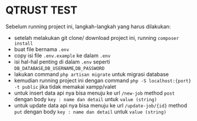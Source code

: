 # QTRUST TEST

Sebelum running project ini, langkah-langkah yang harus dilakukan:
- setelah melakukan git clone/ download project ini, running `composer install`
- buat file bernama `.env`
- copy isi file `.env.example` ke dalam `.env`
- isi hal-hal penting di dalam `.env` seperti `DB_DATABASE`,`DB_USERNAME`,`DB_PASSWORD`
- lakukan command `php artisan migrate` untuk migrasi database
- kemudian running project ini dengan command `php -S localhost:{port} -t public` jika tidak memakai xampp/valet
- untuk insert data api nya bisa menuju ke url `/new-job` method `post` dengan body `key : name dan detail` untuk `value (string)`
- untuk update data api nya bisa menuju ke url `/update-job/{id}` method `put` dengan body `key : name dan detail` untuk `value (string)`
